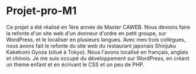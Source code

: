 # Projet-pro-M1

Ce projet a été réalisé en 1ère année de Master CAWEB. Nous devions faire la refonte d'un site web d'un donneur d'ordre en petit groupe, sur WordPress, et le localiser en plusieurs langues.
Avec mes trois collègues, nous avons fait le refonte du site web du restaurant japonais Shinjuku Kakekomi Gyoza (situé à Tokyo). Nous l'avons localisé en français, anglais et chinois.
Je me suis occupé du développement sur WordPress, en créant un thème enfant et en écrivant le CSS et un peu de PHP.
